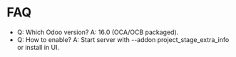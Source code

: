 # FAQ

- Q: Which Odoo version? A: 16.0 (OCA/OCB packaged).
- Q: How to enable? A: Start server with --addon project_stage_extra_info or install in UI.
